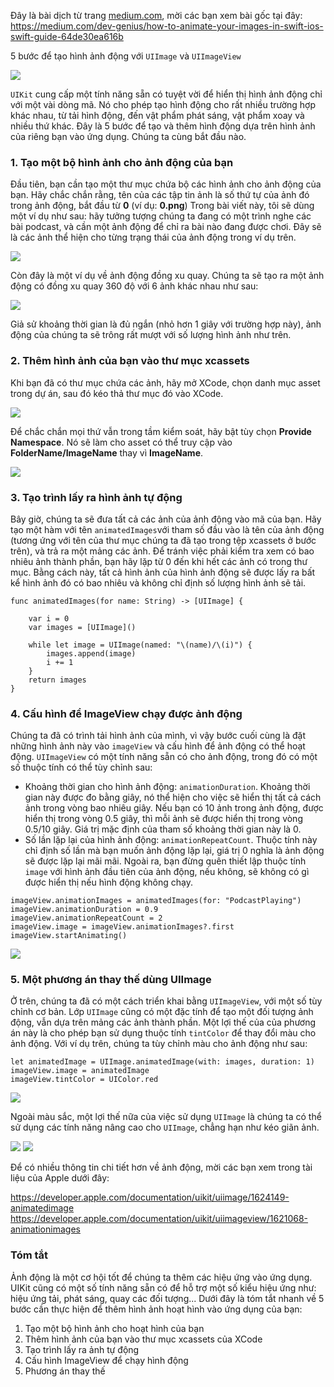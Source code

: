 Đây là bài dịch từ trang [medium.com](https://medium.com), mời các bạn xem bài gốc tại đây: https://medium.com/dev-genius/how-to-animate-your-images-in-swift-ios-swift-guide-64de30ea616b

5 bước để tạo hình ảnh động với `UIImage` và `UIImageView`

![](https://images.viblo.asia/0ba14dcd-6a9f-491b-a944-2746d54902b9.png)

`UIKit` cung cấp một tính năng sẵn có tuyệt vời để hiển thị hình ảnh động chỉ với một vài dòng mã. Nó cho phép tạo hình động cho rất nhiều trường hợp khác nhau, từ tải hình động, đến vật phẩm phát sáng, vật phẩm xoay và nhiều thứ khác.
Đây là 5 bước để tạo và thêm hình động dựa trên hình ảnh của riêng bạn vào ứng dụng. Chúng ta cùng bắt đầu nào.
### 1. Tạo một bộ hình ảnh cho ảnh động của bạn
Đầu tiên, bạn cần tạo một thư mục chứa bộ các hình ảnh cho ảnh động của bạn. Hãy chắc chắn rằng, tên của các tập tin ảnh là số thứ tự của ảnh đó trong ảnh động, bắt đầu từ **0** (ví dụ: **0.png**)
Trong bài viết này, tôi sẽ dùng một ví dụ như sau: hãy tưởng tượng chúng ta đang có một trình nghe các bài podcast, và cần một ảnh động để chỉ ra bài nào đang được chơi.
Đây sẽ là các ảnh thể hiện cho từng trạng thái của ảnh động trong ví dụ trên.

![](https://images.viblo.asia/d9b50954-d017-4ac0-b5b1-a28576293a4b.png)

Còn đây là một ví dụ về ảnh động đồng xu quay. Chúng ta sẽ tạo ra một ảnh động có đồng xu quay 360 độ với 6 ảnh khác nhau như sau:

![](https://images.viblo.asia/4822a514-4ed8-4226-9f53-d17af382ee29.png)

Giả sử khoảng thời gian là đủ ngắn (nhỏ hơn 1 giây với trường hợp này), ảnh động của chúng ta sẽ trông rất mượt với số lượng hình ảnh như trên.
### 2. Thêm hình ảnh của bạn vào thư mục xcassets
Khi bạn đã có thư mục chứa các ảnh, hãy mở XCode, chọn danh mục asset trong dự án, sau đó kéo thả thư mục đó vào XCode.

![](https://images.viblo.asia/d5751288-37ed-4a14-8483-953434ce0a2f.jpeg)

Để chắc chắn mọi thứ vẫn trong tầm kiểm soát, hãy bật tùy chọn **Provide Namespace**. Nó sẽ làm cho asset có thể truy cập vào **FolderName/ImageName** thay vì **ImageName**.

![](https://images.viblo.asia/256d679c-e48a-4c00-b91a-de2fcfdf0620.png)

### 3. Tạo trình lấy ra hình ảnh tự động
Bây giờ, chúng ta sẽ đưa tất cả các ảnh của ảnh động vào mã của bạn.
Hãy tạo một hàm với tên `animatedImages`với tham số đầu vào là tên của ảnh động (tương ứng với tên của thư mục chúng ta đã tạo trong tệp xcassets ở bước trên), và trả ra một mảng các ảnh.
Để tránh việc phải kiểm tra xem có bao nhiêu ảnh thành phần, bạn hãy lặp từ 0 đến khi hết các ảnh có trong thư mục.
Bằng cách này, tất cả hình ảnh của hình ảnh động sẽ được lấy ra bất kể hình ảnh đó có bao nhiêu và không chỉ định số lượng hình ảnh sẽ tải.
```
func animatedImages(for name: String) -> [UIImage] {
    
    var i = 0
    var images = [UIImage]()
    
    while let image = UIImage(named: "\(name)/\(i)") {
        images.append(image)
        i += 1
    }
    return images
}
```
### 4. Cấu hình để ImageView chạy được ảnh động
Chúng ta đã có trình tải hình ảnh của mình, vì vậy bước cuối cùng là đặt những hình ảnh này vào `imageView` và cấu hình để ảnh động có thể hoạt động.
`UIImageView` có một tính năng sẵn có cho ảnh động, trong đó có một số thuộc tính có thể tùy chỉnh sau:
* Khoảng thời gian cho hình ảnh động: `animationDuration`.
Khoảng thời gian này được đo bằng giây, nó thể hiện cho việc sẽ hiển thị tất cả cách ảnh trong vòng bao nhiêu giây. Nếu bạn có 10 ảnh trong ảnh động, được hiển thị trong vòng 0.5 giây, thì mỗi ảnh sẽ được hiển thị trong vòng 0.5/10 giây. Giá trị mặc định của tham số khoảng thời gian này là 0.
* Số lần lặp lại của hình ảnh động: `animationRepeatCount`.
Thuộc tính này chỉ định số lần mà bạn muốn ảnh động lặp lại, giá trị 0 nghĩa là ảnh động sẽ được lặp lại mãi mãi.
Ngoài ra, bạn đừng quên thiết lập thuộc tính `image` với hình ảnh đầu tiên của ảnh động, nếu không, sẽ không có gì được hiển thị nếu hình động không chạy.
```
imageView.animationImages = animatedImages(for: "PodcastPlaying")
imageView.animationDuration = 0.9
imageView.animationRepeatCount = 2
imageView.image = imageView.animationImages?.first
imageView.startAnimating()
```

![](https://images.viblo.asia/6b0c2e68-fa25-42a5-ab09-4d80e859b6d4.gif)

### 5. Một phương án thay thế dùng UIImage
Ở trên, chúng ta đã có một cách triển khai bằng `UIImageView`, với một số tùy chỉnh cơ bản.
Lớp `UIImage` cũng có một đặc tính để tạo một đối tượng ảnh động, vẫn dựa trên mảng các ảnh thành phần.
Một lợi thế của của phương án này là cho phép bạn sử dụng thuộc tính `tintColor` để thay đổi màu cho ảnh động.
Với ví dụ trên, chúng ta tùy chỉnh màu cho ảnh động như sau:
```
let animatedImage = UIImage.animatedImage(with: images, duration: 1)
imageView.image = animatedImage
imageView.tintColor = UIColor.red
```

![](https://images.viblo.asia/13307789-3f34-43dd-9ca3-e607dc1aed14.gif)

Ngoài màu sắc, một lợi thế nữa của việc sử dụng `UIImage` là chúng ta có thể sử dụng các tính năng nâng cao cho `UIImage`, chẳng hạn như kéo giãn ảnh.

![](https://images.viblo.asia/cf0f1392-49f0-4890-8587-6e7b6f22f522.gif)  ![](https://images.viblo.asia/6e22f556-c384-4f18-8e64-7348fceeffc6.gif)

Để có nhiều thông tin chi tiết hơn về ảnh động, mời các bạn xem trong tài liệu của Apple dưới đây:

https://developer.apple.com/documentation/uikit/uiimage/1624149-animatedimage
https://developer.apple.com/documentation/uikit/uiimageview/1621068-animationimages

### Tóm tắt
Ảnh động là một cơ hội tốt để chúng ta thêm các hiệu ứng vào ứng dụng. UIKit cũng có một số tính năng sẵn có để hỗ trợ một số kiểu hiệu ứng như: hiệu ứng tải, phát sáng, quay các đối tượng...
Dưới đây là tóm tắt nhanh về 5 bước cần thực hiện để thêm hình ảnh hoạt hình vào ứng dụng của bạn:
1. Tạo một bộ hình ảnh cho hoạt hình của bạn
2. Thêm hình ảnh của bạn vào thư mục xcassets của XCode
3. Tạo trình lấy ra ảnh tự động
4. Cấu hình ImageView để chạy hình động
5. Phương án thay thế